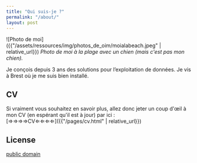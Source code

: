 ```yaml
---
title: "Qui suis-je ?"
permalink: "/about/"
layout: post
---
```


![Photo de moi]({{"/assets/ressources/img/photos_de_oim/moialabeach.jpeg" | relative_url}})
*Photo de moi à la plage avec un chien (mais c'est pas mon chien).*

Je conçois depuis 3 ans des solutions pour l’exploitation de données. 
Je vis à Brest où je me suis bien installé.

## CV

Si vraiment vous souhaitez en savoir plus, allez donc jeter un coup d'œil à mon CV (en espérant qu'il est à jour) par ici :  
[⇒⇒⇒⇒CV⇐⇐⇐⇐]({{"/pages/cv.html" | relative_url}})

## License

[public domain](http://unlicense.org/)
